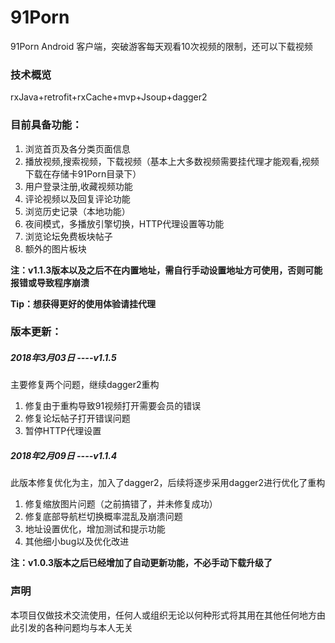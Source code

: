 # 91Porn
91Porn Android 客户端，突破游客每天观看10次视频的限制，还可以下载视频

### 技术概览
rxJava+retrofit+rxCache+mvp+Jsoup+dagger2

### 目前具备功能：
1. 浏览首页及各分类页面信息
2. 播放视频,搜索视频，下载视频（基本上大多数视频需要挂代理才能观看,视频下载在存储卡91Porn目录下）
3. 用户登录注册,收藏视频功能
4. 评论视频以及回复评论功能
5. 浏览历史记录（本地功能）
6. 夜间模式，多播放引擎切换，HTTP代理设置等功能
7. 浏览论坛免费板块帖子
8. 额外的图片板块

**注：v1.1.3版本以及之后不在内置地址，需自行手动设置地址方可使用，否则可能报错或导致程序崩溃**

**Tip：想获得更好的使用体验请挂代理**

### 版本更新：

##### 2018年3月03日    ----v1.1.5

主要修复两个问题，继续dagger2重构
1.	修复由于重构导致91视频打开需要会员的错误
2.	修复论坛帖子打开错误问题
3.	暂停HTTP代理设置


##### 2018年2月09日    ----v1.1.4

此版本修复优化为主，加入了dagger2，后续将逐步采用dagger2进行优化了重构

1.	修复缩放图片问题（之前搞错了，并未修复成功）
2.	修复底部导航栏切换概率混乱及崩溃问题
3.	地址设置优化，增加测试和提示功能
4.	其他细小bug以及优化改进


**注：v1.0.3版本之后已经增加了自动更新功能，不必手动下载升级了**

### 声明
本项目仅做技术交流使用，任何人或组织无论以何种形式将其用在其他任何地方由此引发的各种问题均与本人无关
